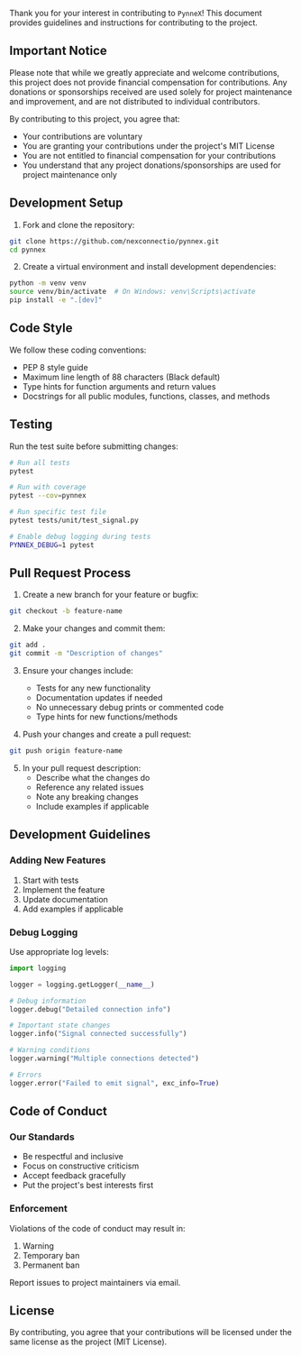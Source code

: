 Thank you for your interest in contributing to `PynneX`! This document provides guidelines and instructions for contributing to the project.

## Important Notice
Please note that while we greatly appreciate and welcome contributions, this project does not provide financial compensation for contributions. Any donations or sponsorships received are used solely for project maintenance and improvement, and are not distributed to individual contributors.

By contributing to this project, you agree that:
- Your contributions are voluntary
- You are granting your contributions under the project's MIT License
- You are not entitled to financial compensation for your contributions
- You understand that any project donations/sponsorships are used for project maintenance only

## Development Setup

1. Fork and clone the repository:
```bash
git clone https://github.com/nexconnectio/pynnex.git
cd pynnex
```

2. Create a virtual environment and install development dependencies:
```bash
python -m venv venv
source venv/bin/activate  # On Windows: venv\Scripts\activate
pip install -e ".[dev]"
```

## Code Style

We follow these coding conventions:
- PEP 8 style guide
- Maximum line length of 88 characters (Black default)
- Type hints for function arguments and return values
- Docstrings for all public modules, functions, classes, and methods

## Testing

Run the test suite before submitting changes:
```bash
# Run all tests
pytest

# Run with coverage
pytest --cov=pynnex

# Run specific test file
pytest tests/unit/test_signal.py

# Enable debug logging during tests
PYNNEX_DEBUG=1 pytest
```

## Pull Request Process

1. Create a new branch for your feature or bugfix:
```bash
git checkout -b feature-name
```

2. Make your changes and commit them:
```bash
git add .
git commit -m "Description of changes"
```

3. Ensure your changes include:
   - Tests for any new functionality
   - Documentation updates if needed
   - No unnecessary debug prints or commented code
   - Type hints for new functions/methods

4. Push your changes and create a pull request:
```bash
git push origin feature-name
```

5. In your pull request description:
   - Describe what the changes do
   - Reference any related issues
   - Note any breaking changes
   - Include examples if applicable

## Development Guidelines

### Adding New Features

1. Start with tests
2. Implement the feature
3. Update documentation
4. Add examples if applicable

### Debug Logging

Use appropriate log levels:
```python
import logging

logger = logging.getLogger(__name__)

# Debug information
logger.debug("Detailed connection info")

# Important state changes
logger.info("Signal connected successfully")

# Warning conditions
logger.warning("Multiple connections detected")

# Errors
logger.error("Failed to emit signal", exc_info=True)
```

## Code of Conduct

### Our Standards

- Be respectful and inclusive
- Focus on constructive criticism
- Accept feedback gracefully
- Put the project's best interests first

### Enforcement

Violations of the code of conduct may result in:
1. Warning
2. Temporary ban
3. Permanent ban

Report issues to project maintainers via email.

## License

By contributing, you agree that your contributions will be licensed under the same license as the project (MIT License).
